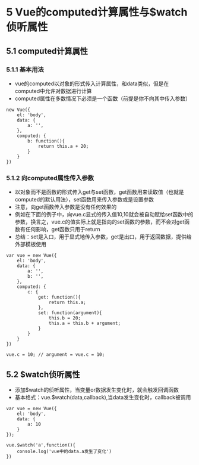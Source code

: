 # 5 Vue的computed计算属性与$watch侦听属性

## 5.1 computed计算属性

### 5.1.1 基本用法

- vue的computed以对象的形式传入计算属性，和data类似，但是在computed中允许对数据进行计算
- computed属性在多数情况下必须是一个函数（前提是你不向其中传入参数）

```
new Vue({
	el: 'body',
	data: {
		a: '',
	},
	computed: {
		b: function(){
			return this.a + 20;
		}
	}
})
```

### 5.1.2 向computed属性传入参数
- 以对象而不是函数的形式传入get与set函数，get函数用来读取值（也就是computed的默认用法），set函数用来传入参数或是设置参数
- 注意，向get函数传入参数是没有任何效果的
- 例如在下面的例子中，向vue.c显式的传入值10,10就会被自动赋给set函数中的参数，换言之，vue.c的值实际上就是指向的set函数的参数，而不会对get函数有任何影响，get函数只用于return
- 总结：set是入口，用于显式地传入参数，get是出口，用于返回数据，提供给外部模板使用
```
var vue = new Vue({
	el: 'body',
	data: {
		a: '',
		b: '',
	},
	computed: {
		c: {
			get: function(){
				return this.a;
			},
			set: function(argument){
				this.b = 20;
				this.a = this.b + argument; 
			}
		}
	}
})

vue.c = 10; // argument = vue.c = 10;
```

## 5.2 $watch侦听属性

- 添加$watch的侦听属性，当变量or数据发生变化时，就会触发回调函数
- 基本格式：vue.$watch(data,callback),当data发生变化时，callback被调用
```
var vue = new Vue({
	el: 'body',
	data: {
		a: 10
	}
});

vue.$watch('a',function(){
	console.log('vue中的data.a发生了变化')
})
```
